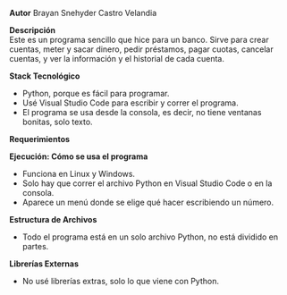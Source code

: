 **Autor**
Brayan Snehyder Castro Velandia

**Descripción**  
Este es un programa sencillo que hice para un banco. Sirve para crear cuentas, meter y sacar dinero, pedir préstamos, pagar cuotas, cancelar cuentas, y ver la información y el historial de cada cuenta.

**Stack Tecnológico**  
- Python, porque es fácil para programar.  
- Usé Visual Studio Code para escribir y correr el programa.  
- El programa se usa desde la consola, es decir, no tiene ventanas bonitas, solo texto.

**Requerimientos**  

**Ejecución: Cómo se usa el programa**  
- Funciona en Linux y Windows.  
- Solo hay que correr el archivo Python en Visual Studio Code o en la consola.  
- Aparece un menú donde se elige qué hacer escribiendo un número.

**Estructura de Archivos**  
- Todo el programa está en un solo archivo Python, no está dividido en partes.

**Librerías Externas**  
- No usé librerías extras, solo lo que viene con Python.
